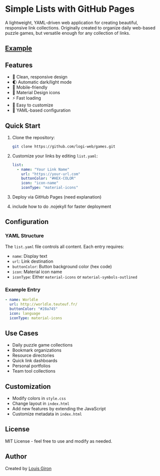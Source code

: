 # Simple Lists with GitHub Pages

A lightweight, YAML-driven web application for creating beautiful, responsive link collections. Originally created to organize daily web-based puzzle games, but versatile enough for any collection of links.

## [Example](https://logi-web.github.io/games/)

## Features
- 🎨 Clean, responsive design
- 🌓 Automatic dark/light mode
- 📱 Mobile-friendly
- 🎯 Material Design icons
- ⚡ Fast loading
- 🔧 Easy to customize
- 📝 YAML-based configuration

## Quick Start
1. Clone the repository:
   ```bash
   git clone https://github.com/logi-web/games.git
   ```

2. Customize your links by editing `list.yaml`:
   ```yaml
   list:
     - name: "Your Link Name"
       url: "https://your-url.com"
       buttonColor: "#HEX-COLOR"
       icon: "icon-name"
       iconType: "material-icons"
   ```

3. Deploy via GitHub Pages (need explanation)

4. include how to do .nojekyll for faster deployment 

## Configuration

### YAML Structure
The `list.yaml` file controls all content. Each entry requires:
- `name`: Display text
- `url`: Link destination
- `buttonColor`: Button background color (hex code)
- `icon`: Material icon name
- `iconType`: Either `material-icons` or `material-symbols-outlined`

### Example Entry
```yaml
- name: Worldle
  url: http://worldle.teuteuf.fr/
  buttonColor: "#28a745"
  icon: language
  iconType: material-icons
```

## Use Cases
- Daily puzzle game collections
- Bookmark organizations
- Resource directories
- Quick link dashboards
- Personal portfolios
- Team tool collections

## Customization
- Modify colors in `style.css`
- Change layout in `index.html`
- Add new features by extending the JavaScript
- Customize metadata in `index.html`

## License
MIT License - feel free to use and modify as needed.

## Author
Created by [Louis Giron](https://github.com/logi-web)
